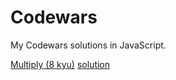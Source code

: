 # Codewars

My Codewars solutions in JavaScript.
<br />

[Multiply (8 kyu)](https://www.codewars.com/kata/multiply/)
[solution](https://github.com/timothyrobards/Codewars/blob/master/Multiply.js)
